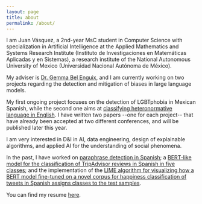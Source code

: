 ```yaml
---
layout: page
title: about
permalink: /about/
---
```


I am Juan Vásquez, a 2nd-year MsC student in Computer Science with specialization in Artificial Intelligence at the Applied Mathematics and Systems Research Institute (Instituto de Investigaciones en Matemáticas Aplicadas y en Sistemas), a research institute of the National Autonomous University of Mexico (Universidad Nacional Autónoma de México).

My adviser is [Dr. Gemma Bel Enguix](https://scholar.google.com/citations?hl=en&user=RXWYz10AAAAJ), and I am currently working on two projects regarding the detection and mitigation of biases in large language models. 

My first ongoing project focuses on the detection of LGBTphobia in Mexican Spanish, while the second one aims at [classifying heteronormative language in English](https://github.com/juanmvsa/HeteroCorpus). I have written two papers --one for each project-- that have already been accepted at two different conferences, and will be published later this year.

I am very interested in D&I in AI, data engineering, design of explainable algorithms, and applied AI for the understanding of social phenomena.

In the past, I have worked on [paraphrase detection in Spanish](https://sites.google.com/view/par-mex/home); a [BERT-like model for the classification of TripAdvisor reviews in Spanish in five classes](https://github.com/juanmvsa/Sentiment-Analysis-TripAdvisor-Spanish); and the implementation of the [LIME algorithm for visualizing how a BERT model fine-tuned on a novel corpus for happiness classification of tweets in Spanish assigns classes to the test samples](https://github.com/juanmvsa/BertClassifierMultilingual). 

You can find my resume [here](https://juanmvsa.github.io/docs/cv.pdf).
